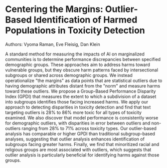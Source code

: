 # Centering the Margins: Outlier-Based Identification of Harmed Populations in Toxicity Detection
Authors: Vyoma Raman, Eve Fleisig, Dan Klein

A standard method for measuring the impacts of AI on marginalized communities is to determine performance discrepancies between specified demographic groups. These approaches aim to address harms toward vulnerable groups, but they obscure harm patterns faced by intersectional subgroups or shared across demographic groups. We instead operationalize "the margins" as data points that are statistical outliers due to having demographic attributes distant from the "norm" and measure harms toward these outliers. We propose a Group-Based Performance Disparity Index (GPDI) that measures the extent to which a subdivision of a dataset into subgroups identifies those facing increased harms. We apply our approach to detecting disparities in toxicity detection and find that text targeting outliers is 28% to 86% more toxic for all types of toxicity examined. We also discover that model performance is consistently worse for demographic outliers, with disparities in error between outliers and non-outliers ranging from 28% to 71% across toxicity types. Our outlier-based analysis has comparable or higher GPDI than traditional subgroup-based analyses, suggesting that outlier analysis enhances identification of subgroups facing greater harms. Finally, we find that minoritized racial and religious groups are most associated with outliers, which suggests that outlier analysis is particularly beneficial for identifying harms against those groups.
